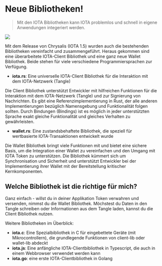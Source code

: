 <!--
---article_info
title: Neue Bibliotheken!
author: [huhn511]
reviews: [Doenermaker, DanieKrie, vrom]
---
-->

# Neue Bibliotheken!

> Mit den IOTA Bibliotheken kann IOTA problemlos und schnell in eigene Anwendungen integeriert werden. 

![](https://blog.iota.org/content/images/size/w2000/2021/03/IOTA_client_libraries.png)

Mit dem Release von Chrysalis (IOTA 1.5) wurden auch die bestehenden Bibliotheken vereinfacht und zusammengeführt. Heraus gekommen sind eine überarbeitete IOTA-Client Bibliothek und eine ganz neue Wallet Bibliothek. Beide stehen für viele verschiedene Programmiersprachen zur Verfügung.

- **iota.rs**: Eine universelle IOTA-Client Bibliothek für die Interaktion mit dem IOTA-Netzwerk (Tangle)

Die Client Bibliothek unterstützt Entwickler mit hilfreichen Funktionen für die Interaktion mit dem IOTA-Netzwerk (Tangle) und zur Signierung von Nachrichten. Es gibt eine Referenzimplementierung in Rust, der alle anderen Implementierungen bezüglich Namensgebung und Funktionalität folgen sollten. Durch Bindungen (Bindings) ist es möglich in jeder unterstützten Sprache exakt gleiche Funktionalität und gleiches Verhalten zu gewährleisten.

- **wallet.rs**: Eine zustandsbehaftete Bibliothek, die speziell für wertbasierte IOTA-Transaktionen entwickelt wurde

Die Wallet Bibliothek bringt viele Funktionen mit und bietet eine sichere Basis, um die Integration einer Wallet zu vereinfachen und den Umgang mit IOTA Token zu unterstützen. Die Bibliothek kümmert sich um Synchronisation und Sicherheit und unterstützt Entwickler bei der Implementierung ihrer Wallet mit der Bereitstellung kritischer Kernkomponenten.

## Welche Bibliothek ist die richtige für mich?
Ganz einfach - willst du in deiner Applikation Token verwahren und versenden, nimmst du die Wallet Bibliothek. Möchstest du Daten in den Tangle schreiben oder Informationen aus dem Tangle laden, kannst du die Client Bibliothek nutzen.



Weitere Bibliotheken im Überblick:
- **iota.c**: Eine Spezialbibliothek in C für eingebettete Geräte (mit Mikrocontrollern), die grundlegende Funktionen von client-lib oder wallet-lib abdeckt
- **iota.js**: Eine anfängliche IOTA-Clientbibliothek in Typescript, die auch in einem Webbrowser verwendet werden kann
- **iota.go**: eine erste IOTA-Clientbibliothek in Golang
